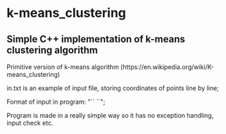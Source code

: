 # k-means_clustering
## Simple C++ implementation of k-means clustering algorithm
<p>Primitive version of k-means algorithm (https://en.wikipedia.org/wiki/K-means_clustering)</p>

<p>in.txt is an example of input file, storing coordinates of points line by line;</p>
<p>Format of input in program: "``<algorithms iterations> <amount of clusters> <path to file>``";</p>
<p>Program is made in a really simple way so it has no exception handling, input check etc.</p>
